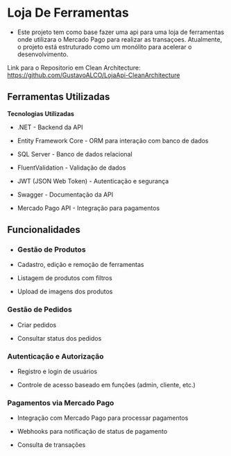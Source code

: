 # Loja De Ferramentas

- Este projeto tem como base fazer uma api para uma loja de ferramentas onde utilizara o Mercado Pago para realizar as transaçoes.
Atualmente, o projeto está estruturado como um monólito para acelerar o desenvolvimento.

Link para o Repositorio em Clean Architecture: https://github.com/GustavoALCO/LojaApi-CleanArchitecture


## Ferramentas Utilizadas

**Tecnologias Utilizadas**

- .NET - Backend da API

- Entity Framework Core - ORM para interação com banco de dados

- SQL Server - Banco de dados relacional

- FluentValidation - Validação de dados

- JWT (JSON Web Token) - Autenticação e segurança

- Swagger - Documentação da API

- Mercado Pago API - Integração para pagamentos

## Funcionalidades 

- ### Gestão de Produtos

- Cadastro, edição e remoção de ferramentas

- Listagem de produtos com filtros 

- Upload de imagens dos produtos

### Gestão de Pedidos

- Criar pedidos

- Consultar status dos pedidos


### Autenticação e Autorização

- Registro e login de usuários

- Controle de acesso baseado em funções (admin, cliente, etc.)

### Pagamentos via Mercado Pago

- Integração com Mercado Pago para processar pagamentos

- Webhooks para notificação de status de pagamento

- Consulta de transações
